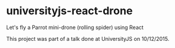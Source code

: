 # universityjs-react-drone

Let's fly a Parrot mini-drone (rolling spider) using React

This project was part of a talk done at UniversityJS on 10/12/2015.

